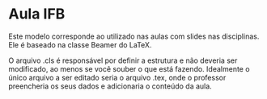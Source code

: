 # Aula IFB

Este modelo corresponde ao utilizado nas aulas com slides nas disciplinas.
Ele é baseado na classe Beamer do LaTeX.

O arquivo .cls é responsável por definir a estrutura e não deveria ser modificado, ao menos se você souber o que
está fazendo. 
Idealmente o único arquivo a ser editado seria o arquivo .tex, onde o professor preencheria os seus dados e adicionaria o conteúdo da aula.